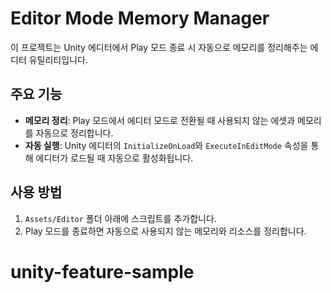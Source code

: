 # Editor Mode Memory Manager

이 프로젝트는 Unity 에디터에서 Play 모드 종료 시 자동으로 메모리를 정리해주는 에디터 유틸리티입니다.

## 주요 기능
- **메모리 정리**: Play 모드에서 에디터 모드로 전환될 때 사용되지 않는 에셋과 메모리를 자동으로 정리합니다.
- **자동 실행**: Unity 에디터의 `InitializeOnLoad`와 `ExecuteInEditMode` 속성을 통해 에디터가 로드될 때 자동으로 활성화됩니다.

## 사용 방법
1. `Assets/Editor` 폴더 아래에 스크립트를 추가합니다.
2. Play 모드를 종료하면 자동으로 사용되지 않는 메모리와 리소스를 정리합니다.
# unity-feature-sample